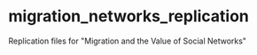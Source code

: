 # migration_networks_replication
Replication files for "Migration and the Value of Social Networks"
